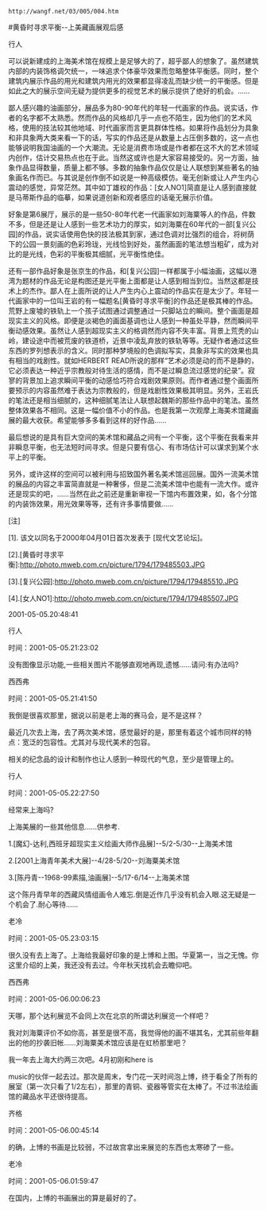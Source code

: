 `http://wangf.net/03/005/004.htm`

#黄昏时寻求平衡--上美藏画展观后感

行人

可以说新建成的上海美术馆在规模上是足够大的了，超乎鄙人的想象了。虽然建筑内部的内装饰格调欠统一，一味追求个体豪华效果而忽略整体平衡感。同时，整个建筑内展示作品的用光和建筑内用光的效果都显得凌乱而缺少统一的平衡感。但是如此之大的展示空间无疑为提供更多的视觉艺术的展示提供了绝好的机会。……

鄙人感兴趣的油画部分，展品多为80-90年代的年轻一代画家的作品。说实话，作者的名字都不太熟悉。然而作品的风格却几乎一点也不陌生，因为他们的艺术风格，使用的技法较其他地域、时代画家而言更具群体性格。如果将作品划分为具象和非具象两大类来看一下的话，写实的作品还是从数量上占压倒多数的，这一点也能够说明我国油画的一个大潮流。无论是消费市场或是作者都在这不大的艺术领域内创作，估计交易热点也在于此。当然这或许也是大家容易接受的。另一方面，抽象作品显得数量，质量上都不够。多数的抽象作品仅仅是让人联想到某些著名的抽象画名作而已。与其说是创作倒不如说是一种高级模仿。毫无创新或让人产生内心震动的感觉，异常茫然。其中如丁雄权的作品：[女人NO1]简直是让人感到直接就是马蒂斯作品的临摹，如果说道创新和观者感应的话毫无展示价值。

好象是第6展厅，展示的是一些50-80年代老一代画家如刘海粟等人的作品，件数不多，但是还是让人感到一些艺术功力的厚实，如刘海粟在60年代的一部[复兴公园]的作品，说实话使用色快的技法极其到家，通过色调对比强烈的组合，将树荫下的公园一景刻画的色彩玲珑，光线恰到好处，虽然画面的笔法想当粗矿，成为对比的是光线，色彩的平衡极其细腻，光平衡性绝佳。

还有一部作品好象是张京生的作品，和[复兴公园]一样都属于小幅油画，这幅以港湾为题材的作品无论是构图还是光平衡上面都是让人感到相当到位。当然这都是技术上的杰作。鄙人在上面所说的让人产生内心上震动的作品实在是太少了。年轻一代画家中的一位叫王岩的有一幅题名[黄昏时寻求平衡]的作品还是极其棒的作品。荒野上废墟的铁轨上一个孩子试图通过调整通过一只脚站立的瞬间。整个画面是超现实主义的风格。即便是淡褐色的画面基调也让人感到一种虽处平静，然而瞬间平衡动感效果。虽然让人感到超现实主义的格调然而内容不失丰富。背景上荒秃的山岭，建设途中而被荒废的铁道桥，近景中凌乱弃放的铁轨等等。无疑作者通过这些东西的罗列想表示的含义。同时那种梦境般的色调拟写实，具象非写实的效果也具有相当的戏剧性。就如HERBERT READ所说的那样“艺术必须是动的而不是静的，它必须表达一种近乎宗教般对待生活的感情，而不是过瞬息流过感觉的纪录”。寂寥的背景加上追求瞬间平衡的动感恰巧符合戏剧效果原则。而作者通过整个画面所要预示的内容虽然难于表达为宗教般的，但是戏剧性效果极其明显。另外，王岩氏的笔法还是相当细腻的，这种细腻笔法让人联想起魏斯的那些作品中的笔法。虽然整体效果各不相同。这是一幅价值不小的作品。也是我第一次观摩上海美术馆藏画展的最大收获。希望能够多多看到这样的好作品……

最后想说的是具有巨大空间的美术馆和藏品之间有一个平衡，这个平衡在我看来并非瞬息平衡，也无法短时间寻求。但是只要有信心、有市场估计可以谋求到某个水平上的平衡。

另外，或许这样的空间可以被利用与招致国外著名美术馆巡回展。国外一流美术馆的展品的内容之丰富简直就是一种奢侈，但是二流美术馆中也能有一流大作。或许还是现实的吧，……当然在此之前还是重新审视一下馆内布置效果，如，各个分馆的内装饰效果，用光效果等等，还有许多事情要做…… 

[注]

[1]. 该文以同名于2000年04月01日首次发表于 [现代文艺论坛]。

[2].[黄昏时寻求平衡]:http://photo.mweb.com.cn/picture/1794/179485503.JPG

[3].[复兴公园]:http://photo.mweb.com.cn/picture/1794/179485510.JPG

[4].[女人NO1]:http://photo.mweb.com.cn/picture/1794/179485507.JPG

2001-05-05.20:48:41 

行人

时间：2001-05-05.21:23:02 

没有图像显示功能,一些相关图片不能够直观地再现,遗憾......请问:有办法吗?

西西弗

时间：2001-05-05.21:41:50 

我倒是很喜欢那里，据说以前是老上海的赛马会，是不是这样？ 

最近几次去上海，去了两次美术馆，感觉最好的是，那里有着这个城市同样的特点：宽泛的包容性。尤其对与现代美术的包容。 

相关的纪念品的设计和制作也让人感到一种现代的气息，至少是管理上的。

行人

时间：2001-05-05.22:27:50 

经常来上海吗? 

上海美展的一些其他信息......供参考. 

1.[魔幻-达利,西班牙超现实主义绘画大师作品展]--5/2-5/30--上海美术馆 

2.[2001上海青年美术大展]--4/28-5/20--刘海粟美术馆 

3.[陈丹青--1968-99素描,油画展]--5/17-6/14--上海美术馆 

这个陈丹青早年的西藏风情组画令人难忘.倒是近作几乎没有机会入眼.这无疑是一个机会了.耐心等待...... 

老冷

时间：2001-05-05.23:03:15 

很久没有去上海了。上海给我最好印象的是上博和上图。华夏第一，当之无愧。你这里介绍的上美，我还没有去过。今年秋天找机会去瞻仰吧。

西西弗

时间：2001-05-06.00:06:23 

天哪，那个达利展览不会同上次在北京的所谓达利展览一个样吧？ 

我对刘海粟评价不如你高，甚至是很不高，我觉得他的画不堪其名，尤其前些年翻出的他的抄袭旧帐……刘海粟美术馆应该是在虹桥那里吧？ 

我一年去上海大约两三次吧。4月初刚和here is 

music的伙伴一起去过。那次是周末，专门花一天时间泡上博，终于看全了所有的展室（第一次只看了1/2左右），那里的青铜、瓷器等管实在太棒了。不过书法绘画馆的藏品水平还很待提高。 

齐格

时间：2001-05-06.00:45:14 

的确，上博的书画是比较弱，不过故宫拿出来展览的东西也太寒碜了一些。

老冷

时间：2001-05-06.01:59:47 

在国内，上博的书画展出的算是最好的了。